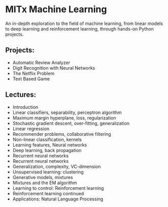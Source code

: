 # MITx Machine Learning
An in-depth exploration to the field of machine learning, from linear models to deep learning and reinforcement learning, through hands-on Python projects.

## Projects:
* Automatic Review Analyzer
* Digit Recognition with Neural Networks
* The Netflix Problem
* Text Based Game

## Lectures:
* Introduction
* Linear classifiers, separability, perceptron algorithm
* Maximum margin hyperplane, loss, regularization
* Stochastic gradient descent, over-fitting, generalization
* Linear regression
* Recommender problems, collaborative filtering
* Non-linear classification, kernels
* Learning features, Neural networks
* Deep learning, back propagation
* Recurrent neural networks
* Recurrent neural networks
* Generalization, complexity, VC-dimension
* Unsupervised learning: clustering
* Generative models, mixtures
* Mixtures and the EM algorithm
* Learning to control: Reinforcement learning
* Reinforcement learning continued
* Applications: Natural Language Processing

